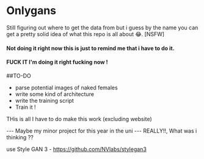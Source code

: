 # Onlygans
Still figuring out where to get the data from but i guess by the name you can get a pretty solid idea of what this repo is all about 😂.  [NSFW]  

#### Not doing it right now this is just to remind me that i have to do it.
#### FUCK IT I'm doing it right fucking now !

##TO-DO
* parse potential images of naked females 
* write some kind of architecture
* write the training script 
* Train it ! 

THis is all I have to do make this work (excluding website)

--- Maybe my minor project for this year in the uni --- REALLY!!, What was i thinking ??



use Style GAN 3 - https://github.com/NVlabs/stylegan3
